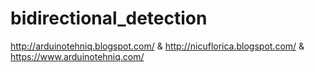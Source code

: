 # bidirectional_detection
http://arduinotehniq.blogspot.com/ &amp; http://nicuflorica.blogspot.com/ &amp; https://www.arduinotehniq.com/

